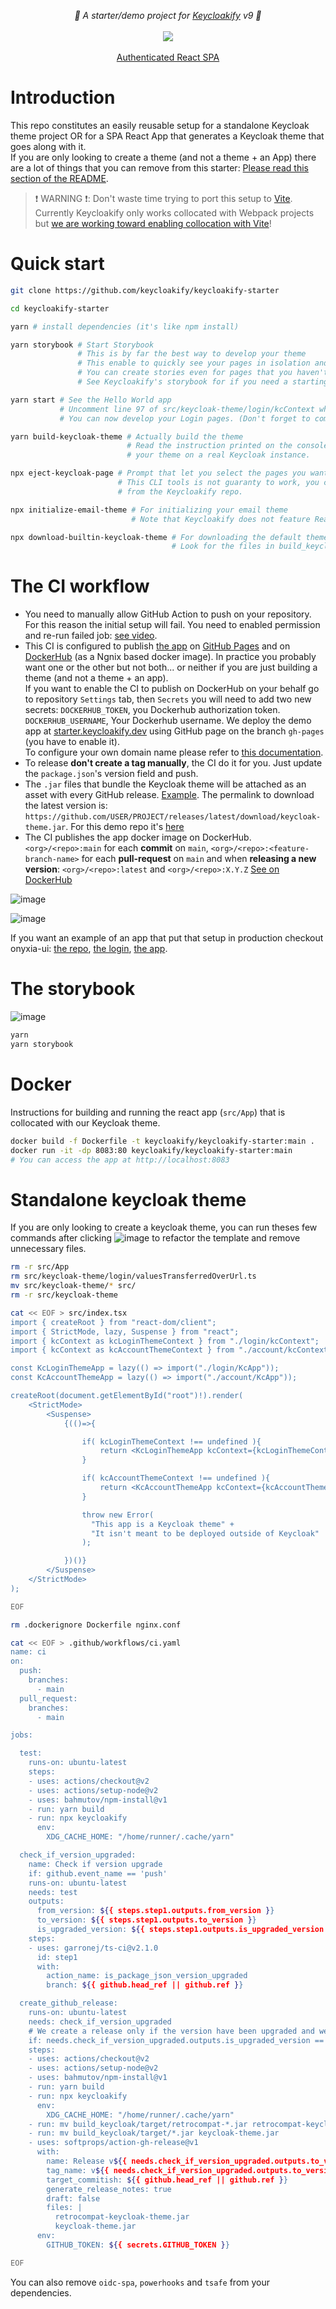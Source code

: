 <p align="center">
    <i>🚀 A starter/demo project for <a href="https://keycloakify.dev">Keycloakify</a> v9 🚀</i>
    <br/>
    <br/>
    <img src="https://github.com/codegouvfr/keycloakify-starter/workflows/ci/badge.svg?branch=main">
    <br/>
    <br/>
    <a href="https://starter.keycloakify.dev">Authenticated React SPA</a>
</p>

# Introduction

This repo constitutes an easily reusable setup for a standalone Keycloak theme project OR for a SPA React App that generates a
Keycloak theme that goes along with it.  
If you are only looking to create a theme (and not a theme + an App) there are a lot of things that you can remove from this starter: [Please read this section of the README](#standalone-keycloak-theme).

> ❗️ WARNING ❗️: Don't waste time trying to port this setup to [Vite](https://vitejs.dev/).  
> Currently Keycloakify only works collocated with Webpack projects but [we are working toward enabling collocation with Vite](https://github.com/keycloakify/keycloakify/pull/275)!  

# Quick start

```bash
git clone https://github.com/keycloakify/keycloakify-starter

cd keycloakify-starter

yarn # install dependencies (it's like npm install)

yarn storybook # Start Storybook
               # This is by far the best way to develop your theme
               # This enable to quickly see your pages in isolation and in different states.  
               # You can create stories even for pages that you haven't explicitly overloaded. See src/keycloak-theme/login/pages/LoginResetPassword.stories.tsx
               # See Keycloakify's storybook for if you need a starting point for your stories: https://github.com/keycloakify/keycloakify/tree/main/stories

yarn start # See the Hello World app
           # Uncomment line 97 of src/keycloak-theme/login/kcContext where it reads: `mockPageId: "login.ftl"`, reload https://localhost:3000
           # You can now develop your Login pages. (Don't forget to comment it back when you're done)

yarn build-keycloak-theme # Actually build the theme
                          # Read the instruction printed on the console to see how to test
                          # your theme on a real Keycloak instance.

npx eject-keycloak-page # Prompt that let you select the pages you want to customize
                        # This CLI tools is not guaranty to work, you can always copy pase pages 
                        # from the Keycloakify repo.

npx initialize-email-theme # For initializing your email theme
                           # Note that Keycloakify does not feature React integration for email yet.

npx download-builtin-keycloak-theme # For downloading the default theme (as a reference)
                                    # Look for the files in build_keycloak/src/main/resources/theme/{base,keycloak}
```

# The CI workflow

-   You need to manually allow GitHub Action to push on your repository.  For this reason the initial setup will fail.  You need to enabled permission and re-run failed job: [see video](https://user-images.githubusercontent.com/6702424/213480604-0aac0ea7-487f-491d-94ae-df245b2c7ee8.mov).  
-   This CI is configured to publish [the app](https://starter.keycloakify.dev) on [GitHub Pages](https://github.com/codegouvfr/keycloakify-starter/blob/3617a71deb1a6544c3584aa8d6d2241647abd48c/.github/workflows/ci.yaml#L51-L76) and on [DockerHub](https://github.com/codegouvfr/keycloakify-starter/blob/3617a71deb1a6544c3584aa8d6d2241647abd48c/.github/workflows/ci.yaml#L78-L123) (as a Ngnix based docker image). In practice you probably want one or the other but not both... or neither if you are just building a theme (and not a theme + an app).  
    If you want to enable the CI to publish on DockerHub on your behalf go to repository `Settings` tab, then `Secrets` you will need to add two new secrets:
    `DOCKERHUB_TOKEN`, you Dockerhub authorization token.  
    `DOCKERHUB_USERNAME`, Your Dockerhub username.
    We deploy the demo app at [starter.keycloakify.dev](https://starter.keycloakify.dev) using GitHub page on the branch `gh-pages` (you have to enable it).  
    To configure your own domain name please refer to [this documentation](https://docs.gitlanding.dev/using-a-custom-domain-name).
-   To release **don't create a tag manually**, the CI do it for you. Just update the `package.json`'s version field and push.
-   The `.jar` files that bundle the Keycloak theme will be attached as an asset with every GitHub release. [Example](https://github.com/InseeFrLab/keycloakify-starter/releases/tag/v0.1.0). The permalink to download the latest version is: `https://github.com/USER/PROJECT/releases/latest/download/keycloak-theme.jar`.
    For this demo repo it's [here](https://github.com/codegouvfr/keycloakify-starter/releases/latest/download/keycloak-theme.jar)
-   The CI publishes the app docker image on DockerHub. `<org>/<repo>:main` for each **commit** on `main`, `<org>/<repo>:<feature-branch-name>` for each **pull-request** on `main`
    and when **releasing a new version**: `<org>/<repo>:latest` and `<org>/<repo>:X.Y.Z`
    [See on DockerHub](https://hub.docker.com/r/codegouvfr/keycloakify-starter)

![image](https://user-images.githubusercontent.com/6702424/229296422-9d522707-114e-4282-93f7-01ca38c3a1e0.png)  

![image](https://user-images.githubusercontent.com/6702424/229296556-a69f2dc9-4653-475c-9c89-d53cf33dc05a.png)


If you want an example of an app that put that setup in production checkout onyxia-ui: [the repo](https://github.com/InseeFrLab/onyxia-ui), [the login](https://auth.lab.sspcloud.fr/auth/realms/sspcloud/protocol/openid-connect/auth?client_id=onyxia&redirect_uri=https%3A%2F%2Fonyxia.lab.sspcloud.fr), [the app](https://datalab.sspcloud.fr).

# The storybook  

![image](https://user-images.githubusercontent.com/6702424/232350420-1921af90-d33e-492e-9296-0083298a84fa.png)  

```bash
yarn
yarn storybook
```

# Docker  

Instructions for building and running the react app (`src/App`) that is collocated with our Keycloak theme. 

```bash
docker build -f Dockerfile -t keycloakify/keycloakify-starter:main .
docker run -it -dp 8083:80 keycloakify/keycloakify-starter:main
# You can access the app at http://localhost:8083
```

# Standalone keycloak theme

If you are only looking to create a keycloak theme, you can run theses few commands
after clicking ![image](https://user-images.githubusercontent.com/6702424/98155461-92395e80-1ed6-11eb-93b2-98c64453043f.png) to refactor the template 
and remove unnecessary files.  

```bash
rm -r src/App
rm src/keycloak-theme/login/valuesTransferredOverUrl.ts
mv src/keycloak-theme/* src/
rm -r src/keycloak-theme

cat << EOF > src/index.tsx
import { createRoot } from "react-dom/client";
import { StrictMode, lazy, Suspense } from "react";
import { kcContext as kcLoginThemeContext } from "./login/kcContext";
import { kcContext as kcAccountThemeContext } from "./account/kcContext";

const KcLoginThemeApp = lazy(() => import("./login/KcApp"));
const KcAccountThemeApp = lazy(() => import("./account/KcApp"));

createRoot(document.getElementById("root")!).render(
    <StrictMode>
        <Suspense>
            {(()=>{

                if( kcLoginThemeContext !== undefined ){
                    return <KcLoginThemeApp kcContext={kcLoginThemeContext} />;
                }

                if( kcAccountThemeContext !== undefined ){
                    return <KcAccountThemeApp kcContext={kcAccountThemeContext} />;
                }

                throw new Error(
                  "This app is a Keycloak theme" +
                  "It isn't meant to be deployed outside of Keycloak"
                );

            })()}
        </Suspense>
    </StrictMode>
);

EOF

rm .dockerignore Dockerfile nginx.conf

cat << EOF > .github/workflows/ci.yaml
name: ci
on:
  push:
    branches:
      - main
  pull_request:
    branches:
      - main

jobs:

  test:
    runs-on: ubuntu-latest
    steps:
    - uses: actions/checkout@v2
    - uses: actions/setup-node@v2
    - uses: bahmutov/npm-install@v1
    - run: yarn build
    - run: npx keycloakify
      env:
        XDG_CACHE_HOME: "/home/runner/.cache/yarn"

  check_if_version_upgraded:
    name: Check if version upgrade
    if: github.event_name == 'push'
    runs-on: ubuntu-latest
    needs: test
    outputs:
      from_version: ${{ steps.step1.outputs.from_version }}
      to_version: ${{ steps.step1.outputs.to_version }}
      is_upgraded_version: ${{ steps.step1.outputs.is_upgraded_version }}
    steps:
    - uses: garronej/ts-ci@v2.1.0
      id: step1
      with: 
        action_name: is_package_json_version_upgraded
        branch: ${{ github.head_ref || github.ref }}

  create_github_release:
    runs-on: ubuntu-latest
    needs: check_if_version_upgraded
    # We create a release only if the version have been upgraded and we are on a default branch
    if: needs.check_if_version_upgraded.outputs.is_upgraded_version == 'true' && github.event_name == 'push'
    steps:
    - uses: actions/checkout@v2
    - uses: actions/setup-node@v2
    - uses: bahmutov/npm-install@v1
    - run: yarn build
    - run: npx keycloakify
      env:
        XDG_CACHE_HOME: "/home/runner/.cache/yarn"
    - run: mv build_keycloak/target/retrocompat-*.jar retrocompat-keycloak-theme.jar
    - run: mv build_keycloak/target/*.jar keycloak-theme.jar
    - uses: softprops/action-gh-release@v1
      with:
        name: Release v${{ needs.check_if_version_upgraded.outputs.to_version }}
        tag_name: v${{ needs.check_if_version_upgraded.outputs.to_version }}
        target_commitish: ${{ github.head_ref || github.ref }}
        generate_release_notes: true
        draft: false
        files: |
          retrocompat-keycloak-theme.jar
          keycloak-theme.jar
      env:
        GITHUB_TOKEN: ${{ secrets.GITHUB_TOKEN }}

EOF
```

You can also remove `oidc-spa`, `powerhooks` and `tsafe` from your dependencies.  
